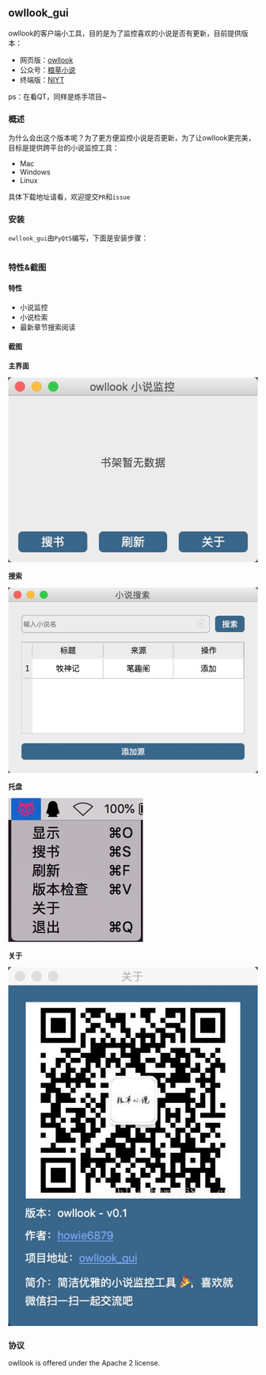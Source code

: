 ## owllook_gui

owllook的客户端小工具，目的是为了监控喜欢的小说是否有更新，目前提供版本：

- 网页版：[owllook](https://github.com/howie6879/owllook)
- 公众号：[粮草小说](http://oe7yjec8x.bkt.clouddn.com/howie/2018-03-13-%E7%B2%AE%E8%8D%89%E5%B0%8F%E8%AF%B4.jpg-blog.howie)
- 终端版：[NIYT](https://github.com/howie6879/NIYT)

ps：在看QT，同样是练手项目~

### 概述

为什么会出这个版本呢？为了更方便监控小说是否更新，为了让owllook更完美，目标是提供跨平台的小说监控工具：

- Mac
- Windows
- Linux

具体下载地址请看[]()，欢迎提交`PR`和`issue`

### 安装

`owllook_gui`由`PyQt5`编写，下面是安装步骤：

```python

```

### 特性&截图

#### 特性

- 小说监控
- 小说检索
- 最新章节搜索阅读


#### 截图

**主界面**

![home](./docs/images/home.jpg)

**搜索**

![search](./docs/images/search.jpg)

**托盘**

![sys_tray](./docs/images/sys_tray.jpg)

**关于**

![about](./docs/images/about.jpg)

### 协议

owllook is offered under the Apache 2 license.